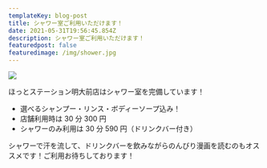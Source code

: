 ```yaml
---
templateKey: blog-post
title: シャワー室ご利用いただけます！
date: 2021-05-31T19:56:45.854Z
description: シャワー室ご利用いただけます！
featuredpost: false
featuredimage: /img/shower.jpg
---
```


![](/img/shower.jpg)

ほっとステーション明大前店はシャワー室を完備しています！

- 選べるシャンプー・リンス・ボディーソープ込み！
- 店舗利用時は 30 分 300 円
- シャワーのみ利用は 30 分 590 円（ドリンクバー付き）

シャワーで汗を流して、ドリンクバーを飲みながらのんびり漫画を読むのもオススメです！ご利用お待ちしております！
